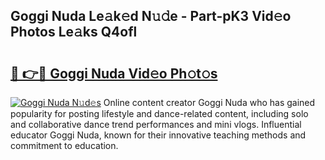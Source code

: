 ## Goggi Nuda Le𝚊k𝚎d N𝚞𝚍e - Part-pK3 Vid𝚎o Photos Le𝚊ks Q4ofl

# <h2><a href="http://fbehi5.evod.top/?m=Goggi+Nuda">🔗 👉🔴 Goggi Nuda Vid𝚎o Ph𝚘t𝚘s</a></h2>

[![Goggi Nuda N𝚞d𝚎s](https://i.imgur.com/8V9OHl7.gif)](http://fbehi5.evod.top/?m=Goggi+Nuda)
Online content creator Goggi Nuda who has gained popularity for posting lifestyle and dance-related content, including solo and collaborative dance trend performances and mini vlogs. Influential educator Goggi Nuda, known for their innovative teaching methods and commitment to education. 
